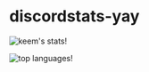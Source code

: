 # discordstats-yay

![keem's stats!](https://github-readme-stats.vercel.app/api?username=akeeme&show_icons=true&theme=github_dark&hide=contribs,stars)

![top languages!](https://github-readme-stats.vercel.app/api/top-langs/?username=akeeme&layout=compact&theme=github_dark)

